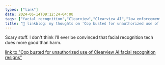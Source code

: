 ```yaml
---
types: ["link"]
date: 2024-06-14T09:12:24-04:00
tags: ["facial recognition","Clearview","Clearview AI","law enforcement"]
title: "🔗 linkblog: my thoughts on 'Cop busted for unauthorized use of Clearview AI facial recognition resigns'"
---
```

Scary stuff. I don't think I'll ever be convinced that facial recognition tech does more good than harm.

[link to "Cop busted for unauthorized use of Clearview AI facial recognition resigns"](https://arstechnica.com/?p=2031338)
